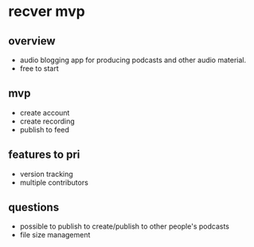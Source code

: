 # recver mvp

## overview
- audio blogging app for producing podcasts and other audio material. 
- free to start

## mvp
- create account
- create recording
- publish to feed

## features to pri
- version tracking
- multiple contributors

## questions
- possible to publish to create/publish to other people's podcasts
- file size management


